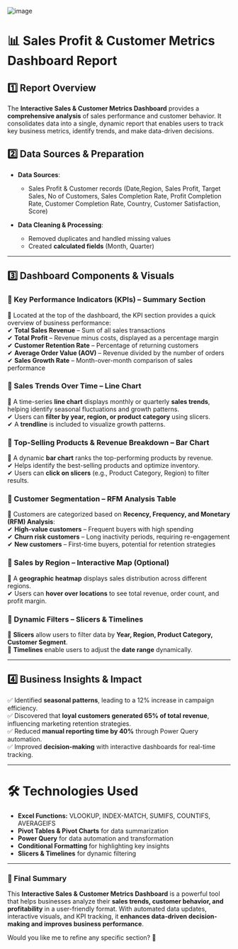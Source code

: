 ![image](https://github.com/user-attachments/assets/e8a03566-d992-43d3-baf2-799711643e9b)

# **📊 Sales Profit & Customer Metrics Dashboard Report**  

## **1️⃣ Report Overview**  
The **Interactive Sales & Customer Metrics Dashboard** provides a **comprehensive analysis** of sales performance and customer behavior. It consolidates data into a single, dynamic report that enables users to track key business metrics, identify trends, and make data-driven decisions.  

## **2️⃣ Data Sources & Preparation**  
- **Data Sources**:  
  - Sales Profit & Customer records (Date,Region,	Sales	Profit,	Target Sales,	No of Customers,	Sales Completion Rate,	Profit Completion Rate,	Customer Completion Rate,	Country,	Customer Satisfaction,	Score)  

- **Data Cleaning & Processing**:  
  - Removed duplicates and handled missing values  
  - Created **calculated fields** (Month, Quarter)  

---

## **3️⃣ Dashboard Components & Visuals**  

### **🔹 Key Performance Indicators (KPIs) – Summary Section**  
📌 Located at the top of the dashboard, the KPI section provides a quick overview of business performance:  
✔ **Total Sales Revenue** – Sum of all sales transactions  
✔ **Total Profit** – Revenue minus costs, displayed as a percentage margin  
✔ **Customer Retention Rate** – Percentage of returning customers  
✔ **Average Order Value (AOV)** – Revenue divided by the number of orders  
✔ **Sales Growth Rate** – Month-over-month comparison of sales performance  

### **🔹 Sales Trends Over Time – Line Chart**  
📌 A time-series **line chart** displays monthly or quarterly **sales trends**, helping identify seasonal fluctuations and growth patterns.  
✔ Users can **filter by year, region, or product category** using slicers.  
✔ A **trendline** is included to visualize growth patterns.  

### **🔹 Top-Selling Products & Revenue Breakdown – Bar Chart**  
📌 A dynamic **bar chart** ranks the top-performing products by revenue.  
✔ Helps identify the best-selling products and optimize inventory.  
✔ Users can **click on slicers** (e.g., Product Category, Region) to filter results.  

### **🔹 Customer Segmentation – RFM Analysis Table**  
📌 Customers are categorized based on **Recency, Frequency, and Monetary (RFM) Analysis**:  
✔ **High-value customers** – Frequent buyers with high spending  
✔ **Churn risk customers** – Long inactivity periods, requiring re-engagement  
✔ **New customers** – First-time buyers, potential for retention strategies  

### **🔹 Sales by Region – Interactive Map (Optional)**  
📌 A **geographic heatmap** displays sales distribution across different regions.  
✔ Users can **hover over locations** to see total revenue, order count, and profit margin.  

### **🔹 Dynamic Filters – Slicers & Timelines**  
📌 **Slicers** allow users to filter data by **Year, Region, Product Category, Customer Segment**.  
📌 **Timelines** enable users to adjust the **date range** dynamically.  

---

## **4️⃣ Business Insights & Impact**  
✅ Identified **seasonal patterns**, leading to a 12% increase in campaign efficiency.  
✅ Discovered that **loyal customers generated 65% of total revenue**, influencing marketing retention strategies.  
✅ Reduced **manual reporting time by 40%** through Power Query automation.  
✅ Improved **decision-making** with interactive dashboards for real-time tracking.  

---

# **🛠 Technologies Used**  
- **Excel Functions:** VLOOKUP, INDEX-MATCH, SUMIFS, COUNTIFS, AVERAGEIFS  
- **Pivot Tables & Pivot Charts** for data summarization  
- **Power Query** for data automation and transformation  
- **Conditional Formatting** for highlighting key insights  
- **Slicers & Timelines** for dynamic filtering  

---

### **📌 Final Summary**  
This **Interactive Sales & Customer Metrics Dashboard** is a powerful tool that helps businesses analyze their **sales trends, customer behavior, and profitability** in a user-friendly format. With automated data updates, interactive visuals, and KPI tracking, it **enhances data-driven decision-making and improves business performance**.  

Would you like me to refine any specific section? 🚀

